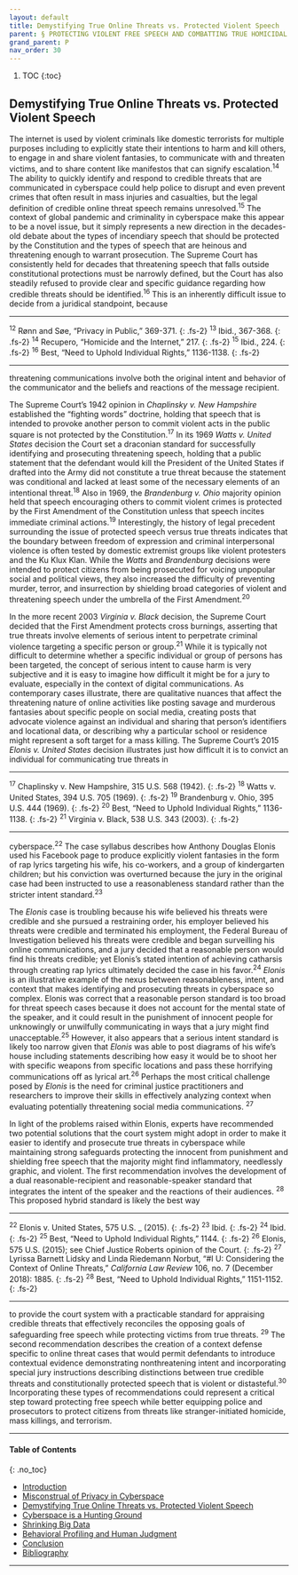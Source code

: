 ```yaml
---
layout: default
title: Demystifying True Online Threats vs. Protected Violent Speech
parent: § PROTECTING VIOLENT FREE SPEECH AND COMBATTING TRUE HOMICIDAL THREATS IN CYBERSPACE   
grand_parent: P
nav_order: 30 
---
```

<style>
.dont-break-out {
  /* These are technically the same, but use both */
  overflow-wrap: break-word;
  word-wrap: break-word;

     -ms-word-break: break-all;
  /* This is the dangerous one in WebKit, as it breaks things wherever */
  word-break: break-all;
  /* Instead use this non-standard one: */
  word-break: break-word;
}

.youtube-container {
    position: relative;
    width: 100%;
    height: 0;
    padding-bottom: 56.25%;
}
.youtube-video {
    position: absolute;
    top: 0;
    left: 0;
    width: 100%;
    height: 100%;
}

</style>

<div class="dont-break-out" markdown="1">

1. TOC
{:toc}

## Demystifying True Online Threats vs. Protected Violent Speech
The internet is used by violent criminals like domestic terrorists for multiple purposes including to explicitly state their intentions to harm and kill others, to engage in and share violent fantasies, to communicate with and threaten victims, and to share content like manifestos that can signify escalation.<sup>14</sup> The ability to quickly identify and respond to credible threats that are communicated in cyberspace could help police to disrupt and even prevent crimes that often result in mass injuries and casualties, but the legal definition of credible online threat speech remains unresolved.<sup>15</sup> The context of global pandemic and criminality in cyberspace make this appear to be a novel issue, but it simply represents a new direction in the decades-old debate about the types of incendiary speech that should be protected by the Constitution and the types of speech that are heinous and threatening enough to warrant prosecution. The Supreme Court has consistently held for decades that threatening speech that falls outside constitutional protections must be narrowly defined, but the Court has also steadily refused to provide clear and specific guidance regarding how credible threats should be identified.<sup>16</sup> This is an inherently difficult issue to decide from a juridical standpoint, because

***
<sup>12</sup> Rønn and Søe, “Privacy in Public,” 369-371.
{: .fs-2}
<sup>13</sup> Ibid., 367-368.
{: .fs-2}
<sup>14</sup> Recupero, “Homicide and the Internet,” 217.
{: .fs-2}
<sup>15</sup> Ibid., 224.
{: .fs-2}
<sup>16</sup> Best, “Need to Uphold Individual Rights,” 1136-1138.
{: .fs-2}
***

threatening communications involve both the original intent and behavior of the communicator and the beliefs and reactions of the message recipient.

The Supreme Court’s 1942 opinion in *Chaplinsky v. New Hampshire* established the “fighting words” doctrine, holding that speech that is intended to provoke another person to commit violent acts in the public square is not protected by the Constitution.<sup>17</sup> In its 1969 *Watts v. United States* decision the Court set a draconian standard for successfully identifying and prosecuting threatening speech, holding that a public statement that the defendant would kill the President of the United States if drafted into the Army did not constitute a true threat because the statement was conditional and lacked at least some of the necessary elements of an intentional threat.<sup>18</sup> Also in 1969, the *Brandenburg v. Ohio* majority opinion held that speech encouraging others to commit violent crimes is protected by the First Amendment of the Constitution unless that speech incites immediate criminal actions.<sup>19</sup> Interestingly, the history of legal precedent surrounding the issue of protected speech versus true threats indicates that the boundary between freedom of expression and criminal interpersonal violence is often tested by domestic extremist groups like violent protesters and the Ku Klux Klan. While the *Watts* and *Brandenburg* decisions were intended to protect citizens from being prosecuted for voicing unpopular social and political views, they also increased the difficulty of preventing murder, terror, and insurrection by shielding broad categories of violent and threatening speech under the umbrella of the First Amendment.<sup>20</sup>

In the more recent 2003 *Virginia v. Black* decision, the Supreme Court decided that the First Amendment protects cross burnings, asserting that true threats involve elements of serious intent to perpetrate criminal violence targeting a specific person or group.<sup>21</sup> While it is typically not difficult to determine whether a specific individual or group of persons has been targeted, the concept of serious intent to cause harm is very subjective and it is easy to imagine how difficult it might be for a jury to evaluate, especially in the context of digital communications. As contemporary cases illustrate, there are qualitative nuances that affect the threatening nature of online activities like posting savage and murderous fantasies about specific people on social media, creating posts that advocate violence against an individual and sharing that person’s identifiers and locational data, or describing why a particular school or residence might represent a soft target for a mass killing. The Supreme Court’s 2015 *Elonis v. United States* decision illustrates just how difficult it is to convict an individual for communicating true threats in

***
<sup>17</sup> Chaplinsky v. New Hampshire, 315 U.S. 568 (1942).
{: .fs-2}
<sup>18</sup> Watts v. United States, 394 U.S. 705 (1969).
{: .fs-2}
<sup>19</sup> Brandenburg v. Ohio, 395 U.S. 444 (1969).
{: .fs-2}
<sup>20</sup> Best, “Need to Uphold Individual Rights,” 1136-1138.
{: .fs-2}
<sup>21</sup> Virginia v. Black, 538 U.S. 343 (2003).
{: .fs-2}
***

cyberspace.<sup>22</sup> The case syllabus describes how Anthony Douglas Elonis used his Facebook page to produce explicitly violent fantasies in the form of rap lyrics targeting his wife, his co-workers, and a group of kindergarten children; but his conviction was overturned because the jury in the original case had been instructed to use a reasonableness standard rather than the stricter intent standard.<sup>23</sup>

The *Elonis* case is troubling because his wife believed his threats were credible and she pursued a restraining order, his employer believed his threats were credible and terminated his employment, the Federal Bureau of Investigation believed his threats were credible and began surveilling his online communications, and a jury decided that a reasonable person would find his threats credible; yet Elonis’s stated intention of achieving catharsis through creating rap lyrics ultimately decided the case in his favor.<sup>24</sup> *Elonis* is an illustrative example of the nexus between reasonableness, intent, and context that makes identifying and prosecuting threats in cyberspace so complex. Elonis was correct that a reasonable person standard is too broad for threat speech cases because it does not account for the mental state of the speaker, and it could result in the punishment of innocent people for unknowingly or unwilfully communicating in ways that a jury might find unacceptable.<sup>25</sup> However, it also appears that a serious intent standard is likely too narrow given that *Elonis* was able to post diagrams of his wife’s house including statements describing how easy it would be to shoot her with specific weapons from specific locations and pass these horrifying communications off as lyrical art.<sup>26</sup> Perhaps the most critical challenge posed by *Elonis* is the need for criminal justice practitioners and researchers to improve their skills in effectively analyzing context when evaluating potentially threatening social media communications. <sup>27</sup>

In light of the problems raised within Elonis, experts have recommended two potential solutions that the court system might adopt in order to make it easier to identify and prosecute true threats in cyberspace while maintaining strong safeguards protecting the innocent from punishment and shielding free speech that the majority might find inflammatory, needlessly graphic, and violent. The first recommendation involves the development of a dual reasonable-recipient and reasonable-speaker standard that integrates the intent of the speaker and the reactions of their audiences. <sup>28</sup> This proposed hybrid standard is likely the best way

***
<sup>22</sup> Elonis v. United States, 575 U.S. _ (2015).
{: .fs-2}
<sup>23</sup> Ibid.
{: .fs-2}
<sup>24</sup> Ibid.
{: .fs-2}
<sup>25</sup> Best, “Need to Uphold Individual Rights,” 1144.
{: .fs-2}
<sup>26</sup> Elonis, 575 U.S.  (2015); see Chief Justice Roberts opinion of the Court.
{: .fs-2}
<sup>27</sup> Lyrissa Barnett Lidsky and Linda Riedemann Norbut, “#I U: Considering the Context of Online Threats,” *California Law Review* 106, no. 7 (December 2018): 1885.
{: .fs-2}
<sup>28</sup> Best, “Need to Uphold Individual Rights,” 1151-1152.
{: .fs-2}
***

to provide the court system with a practicable standard for appraising credible threats that effectively reconciles the opposing goals of safeguarding free speech while protecting victims from true threats. <sup>29</sup> The second recommendation describes the creation of a context defense specific to online threat cases that would permit defendants to introduce contextual evidence demonstrating nonthreatening intent and incorporating special jury instructions describing distinctions between true credible threats and constitutionally protected speech that is violent or distasteful.<sup>30</sup> Incorporating these types of recommendations could represent a critical step toward protecting free speech while better equipping police and prosecutors to protect citizens from threats like stranger-initiated homicide, mass killings, and terrorism.

***

#### Table of Contents
{: .no_toc}

<ul><li> <a href="/docs/P/PROTECTING-VIOLENT-FREE-SPEECH-AND-COMBATTING-TRUE-HOMICIDAL-THREATS-IN-CYBERSPACE-1/">Introduction</a></li><li> <a href="/docs/P/PROTECTING-VIOLENT-FREE-SPEECH-AND-COMBATTING-TRUE-HOMICIDAL-THREATS-IN-CYBERSPACE-2/">Misconstrual of Privacy in Cyberspace</a></li><li> <a href="/docs/P/PROTECTING-VIOLENT-FREE-SPEECH-AND-COMBATTING-TRUE-HOMICIDAL-THREATS-IN-CYBERSPACE-3/">Demystifying True Online Threats vs. Protected Violent Speech</a></li><li> <a href="/docs/P/PROTECTING-VIOLENT-FREE-SPEECH-AND-COMBATTING-TRUE-HOMICIDAL-THREATS-IN-CYBERSPACE-4/">Cyberspace is a Hunting Ground</a></li><li> <a href="/docs/P/PROTECTING-VIOLENT-FREE-SPEECH-AND-COMBATTING-TRUE-HOMICIDAL-THREATS-IN-CYBERSPACE-5/">Shrinking Big Data</a></li><li> <a href="/docs/P/PROTECTING-VIOLENT-FREE-SPEECH-AND-COMBATTING-TRUE-HOMICIDAL-THREATS-IN-CYBERSPACE-6/">Behavioral Profiling and Human Judgment</a></li><li> <a href="/docs/P/PROTECTING-VIOLENT-FREE-SPEECH-AND-COMBATTING-TRUE-HOMICIDAL-THREATS-IN-CYBERSPACE-7/">Conclusion</a></li><li> <a href="/docs/P/PROTECTING-VIOLENT-FREE-SPEECH-AND-COMBATTING-TRUE-HOMICIDAL-THREATS-IN-CYBERSPACE-8/">Bibliography</a></li></ul>

***

</div>
